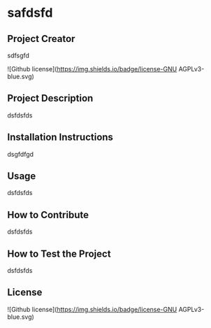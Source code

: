 # safdsfd

## Project Creator
sdfsgfd

![Github license](https://img.shields.io/badge/license-GNU AGPLv3-blue.svg)

## Project Description
dsfdsfds

## Installation Instructions
dsgfdfgd

## Usage
dsfdsfds

## How to Contribute
dsfdsfds

## How to Test the Project
dsfdsfds

## License
![Github license](https://img.shields.io/badge/license-GNU AGPLv3-blue.svg)

